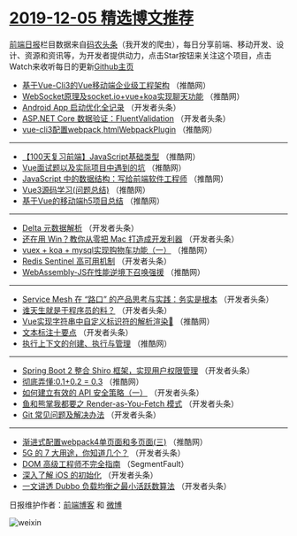 # [2019-12-05 精选博文推荐](https://toutiao.qdkfweb.cn/date/2019/12/05)

[前端日报](https://qdkfweb.cn/c/news)栏目数据来自[码农头条](https://toutiao.qdkfweb.cn/)（我开发的爬虫），每日分享前端、移动开发、设计、资源和资讯等，为开发者提供动力，点击Star按钮来关注这个项目，点击Watch来收听每日的更新[Github主页](https://github.com/kujian/frontendDaily)
* [基于Vue-Cli3的Vue移动端企业级工程架构](https://toutiao.qdkfweb.cn/132767.html) （推酷网）
* [WebSocket原理及socket.io+vue+koa实现聊天功能](https://toutiao.qdkfweb.cn/132772.html) （推酷网）
* [Android App 启动优化全记录](https://toutiao.qdkfweb.cn/132723.html) （开发者头条）
* [ASP.NET Core 数据验证：FluentValidation](https://toutiao.qdkfweb.cn/132727.html) （开发者头条）
* [vue-cli3配置webpack,htmlWebpackPlugin](https://toutiao.qdkfweb.cn/132765.html) （推酷网）

***
* [【100天复习前端】JavaScript基础类型](https://toutiao.qdkfweb.cn/132752.html) （推酷网）
* [Vue面试题以及实际项目中遇到的坑](https://toutiao.qdkfweb.cn/132753.html) （推酷网）
* [JavaScript 中的数据结构：写给前端软件工程师](https://toutiao.qdkfweb.cn/132754.html) （推酷网）
* [Vue3源码学习(问题总结)](https://toutiao.qdkfweb.cn/132758.html) （推酷网）
* [基于Vue的移动端h5项目总结](https://toutiao.qdkfweb.cn/132762.html) （推酷网）

***
* [Delta 元数据解析](https://toutiao.qdkfweb.cn/132725.html) （开发者头条）
* [还在用 Win？教你从零把 Mac 打造成开发利器](https://toutiao.qdkfweb.cn/132693.html) （开发者头条）
* [vuex + koa + mysql实现购物车功能（一）](https://toutiao.qdkfweb.cn/132746.html) （推酷网）
* [Redis Sentinel 高可用机制](https://toutiao.qdkfweb.cn/132710.html) （开发者头条）
* [WebAssembly-JS在性能逆境下召唤强援](https://toutiao.qdkfweb.cn/132763.html) （推酷网）

***
* [Service Mesh 在 “路口” 的产品思考与实践：务实是根本](https://toutiao.qdkfweb.cn/132726.html) （开发者头条）
* [谁天生就是干程序员的料？](https://toutiao.qdkfweb.cn/132694.html) （开发者头条）
* [Vue实现字符串中自定义标识符的解析渲染🎩](https://toutiao.qdkfweb.cn/132747.html) （推酷网）
* [文本标注十要点](https://toutiao.qdkfweb.cn/132711.html) （开发者头条）
* [执行上下文的创建、执行与管理](https://toutiao.qdkfweb.cn/132764.html) （推酷网）

***
* [Spring Boot 2 整合 Shiro 框架，实现用户权限管理](https://toutiao.qdkfweb.cn/132695.html) （开发者头条）
* [彻底弄懂:0.1+0.2 = 0.3](https://toutiao.qdkfweb.cn/132749.html) （推酷网）
* [如何建立有效的 API 安全策略（一）](https://toutiao.qdkfweb.cn/132712.html) （开发者头条）
* [鱼和熊掌我都要之 Render-as-You-Fetch 模式](https://toutiao.qdkfweb.cn/132728.html) （开发者头条）
* [Git 常见问题及解决办法](https://toutiao.qdkfweb.cn/132696.html) （开发者头条）

***
* [渐进式配置webpack4单页面和多页面(三)](https://toutiao.qdkfweb.cn/132750.html) （推酷网）
* [5G 的 7 大用途，你知道几个？](https://toutiao.qdkfweb.cn/132713.html) （开发者头条）
* [DOM 高级工程师不完全指南](https://toutiao.qdkfweb.cn/132686.html) （SegmentFault）
* [深入了解 iOS 的初始化](https://toutiao.qdkfweb.cn/132729.html) （开发者头条）
* [一文讲透 Dubbo 负载均衡之最小活跃数算法](https://toutiao.qdkfweb.cn/132697.html) （开发者头条）

日报维护作者：[前端博客](https://qdkfweb.cn/) 和 [微博](https://qdkfweb.cn/go/weibo)

![weixin](https://user-images.githubusercontent.com/3055447/38468989-651132ac-3b80-11e8-8e6b-15122322a9d7.png)